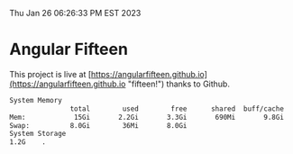 Thu Jan 26 06:26:33 PM EST 2023

# Angular Fifteen


This project is live at [https://angularfifteen.github.io](https://angularfifteen.github.io "fifteen!") thanks to Github.

```bash
System Memory
               total        used        free      shared  buff/cache   available
Mem:            15Gi       2.2Gi       3.3Gi       690Mi       9.8Gi        12Gi
Swap:          8.0Gi        36Mi       8.0Gi
System Storage
1.2G	.
```
```bash

